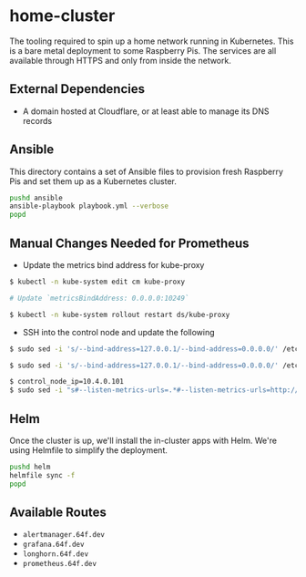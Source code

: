# home-cluster

The tooling required to spin up a home network running in Kubernetes. This is a bare metal deployment to some Raspberry Pis. The services are all available through HTTPS and only from inside the network.

## External Dependencies

 * A domain hosted at Cloudflare, or at least able to manage its DNS records

## Ansible

This directory contains a set of Ansible files to provision fresh Raspberry Pis and set them up as a Kubernetes cluster.

```bash
pushd ansible
ansible-playbook playbook.yml --verbose
popd
```

## Manual Changes Needed for Prometheus

* Update the metrics bind address for kube-proxy
```bash
$ kubectl -n kube-system edit cm kube-proxy

# Update `metricsBindAddress: 0.0.0.0:10249`

$ kubectl -n kube-system rollout restart ds/kube-proxy
```
* SSH into the control node and update the following
```bash
$ sudo sed -i 's/--bind-address=127.0.0.1/--bind-address=0.0.0.0/' /etc/kubernetes/manifests/kube-controller-manager.yaml

$ sudo sed -i 's/--bind-address=127.0.0.1/--bind-address=0.0.0.0/' /etc/kubernetes/manifests/kube-scheduler.yaml

$ control_node_ip=10.4.0.101
$ sudo sed -i "s#--listen-metrics-urls=.*#--listen-metrics-urls=http://127.0.0.1:2381,http://$control_node_ip:2381#" /etc/kubernetes/manifests/etcd.yaml
```

## Helm

Once the cluster is up, we'll install the in-cluster apps with Helm. We're using Helmfile to simplify the deployment.

```bash
pushd helm
helmfile sync -f
popd
```

## Available Routes

* `alertmanager.64f.dev`
* `grafana.64f.dev`
* `longhorn.64f.dev`
* `prometheus.64f.dev`
